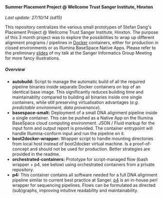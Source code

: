 #### Summer Placement Project @ Wellcome Trust Sanger Institute, Hinxton

*Last update: 27/10/14 (sd15)*

This repository centralizes the various small prototypes of Stefan Dang's Placement Project @ Wellcome Trust Sanger Institute, Hinxton. The purpose of this 3 month project was to explore the possibilities to wrap up different alignment programs / pipelines in [Docker](https://www.docker.com/) containers, either for production in closed environments or as Illumina BaseSpace Native Apps. Please refer to the preliminary [slides](IGM-talk_docker-pipelines.pdf) of my talk at the Sanger Informatics Group Meeting for more fancy illustrations.

##### Overview
- **autobuild:** Script to manage the automatic build of all the required pipeline binaries inside separate Docker containers on top of an identical base image. This significantly reduces building time and maintainablity compared to building all binaries inside one single containers, while still preserving virtualisation advantages (*e.g. predictable environment, data provenance*).
- **basespace-smalt:** Deployment of a small DNA alignment pipeline inside a single container. This can be pushed as a Native App on the Illumina BaseSpace cloud computing environment. JSON / Fluid markup for the input form and output report is provided. The container entrypoint will handle Illumina-conform input and run the pipeline on it.
- **boot2docker-wrapper:** Wrapper script to handle mounting directories from local host instead of boot2docker virtual machine. Is a proof-of-concept and should not be used for production. Better strategies are provided in the readme.
- **orchestrated-containers:** Prototype for script-managed flow (bash wrapper + p4, see below) using orchestrated containers from a private repository.
- **p4:** This container contains all software needed for a full DNA alignment pipeline similar to current best practice at Sanger. [p4](https://github.com/wtsi-npg/p4) is an in-house perl wrapper for sequencing pipelines. Flows can be formulated as directed (sub)graphs, improving intuitive readability and maintainability.
